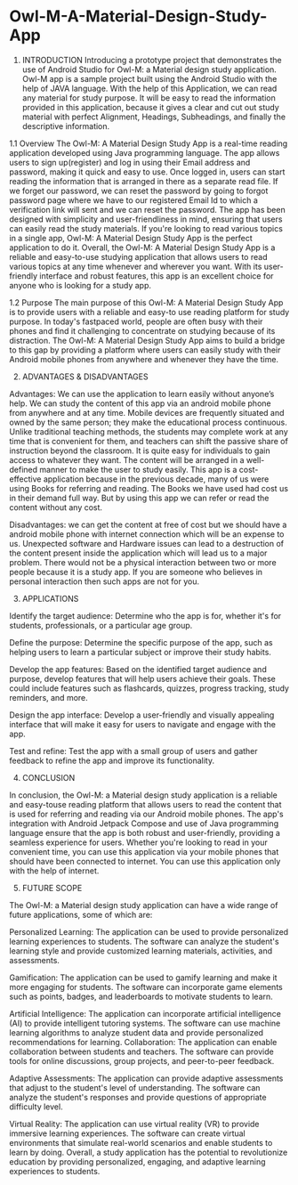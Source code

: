 # Owl-M-A-Material-Design-Study-App
1. INTRODUCTION
Introducing a prototype project that demonstrates the use of Android Studio
for Owl-M: a Material design study application. Owl-M app is a sample project built using
the Android Studio with the help of JAVA language.
With the help of this Application, we can read any material for study purpose. It
will be easy to read the information provided in this application, because it gives a clear and
cut out study material with perfect Alignment, Headings, Subheadings, and finally the
descriptive information.

1.1 Overview
The Owl-M: A Material Design Study App is a real-time reading application
developed using Java programming language. The app allows users to sign up(register) and
log in using their Email address and password, making it quick and easy to use. Once
logged in, users can start reading the information that is arranged in there as a separate read
file.
If we forget our password, we can reset the password by going to forgot
password page where we have to our registered Email Id to which a verification link will
sent and we can reset the password.
The app has been designed with simplicity and user-friendliness in mind, ensuring that
users can easily read the study materials. If you're looking to read various topics in a single
app, Owl-M: A Material Design Study App is the perfect application to do it.
Overall, the Owl-M: A Material Design Study App is a reliable and easy-to-use studying
application that allows users to read various topics at any time whenever and wherever you
want. With its user-friendly interface and robust features, this app is an excellent choice for
anyone who is looking for a study app.

1.2 Purpose
The main purpose of this Owl-M: A Material Design Study App is to provide
users with a reliable and easy-to use reading platform for study purpose. In today's fastpaced world, people are often busy with their phones and find it challenging to concentrate
on studying because of its distraction. The Owl-M: A Material Design Study App aims to
build a bridge to this gap by providing a platform where users can easily study with their
Android mobile phones from anywhere and whenever they have the time.
 
2. ADVANTAGES & DISADVANTAGES

Advantages:
We can use the application to learn easily without anyone’s help. We can study
the content of this app via an android mobile phone from anywhere and at any time.
Mobile devices are frequently situated and owned by the same person; they
make the educational process continuous. Unlike traditional teaching methods, the students
may complete work at any time that is convenient for them, and teachers can shift the
passive share of instruction beyond the classroom.
It is quite easy for individuals to gain access to whatever they want. The
content will be arranged in a well-defined manner to make the user to study easily.
This app is a cost-effective application because in the previous decade, many
of us were using Books for referring and reading. The Books we have used had cost us in
their demand full way. But by using this app we can refer or read the content without any
cost.

Disadvantages:
we can get the content at free of cost but we should have a android mobile
phone with internet connection which will be an expense to us.
Unexpected software and Hardware issues can lead to a destruction of the
content present inside the application which will lead us to a major problem.
There would not be a physical interaction between two or more people
because it is a study app. If you are someone who believes in personal interaction then such
apps are not for you.

3. APPLICATIONS

Identify the target audience: Determine who the app is for, whether it's for students,
professionals, or a particular age group.

Define the purpose: Determine the specific purpose of the app, such as helping users
to learn a particular subject or improve their study habits.

Develop the app features: Based on the identified target audience and purpose,
develop features that will help users achieve their goals. These could include features such
as flashcards, quizzes, progress tracking, study reminders, and more.

Design the app interface: Develop a user-friendly and visually appealing interface
that will make it easy for users to navigate and engage with the app.

Test and refine: Test the app with a small group of users and gather feedback to refine
the app and improve its functionality.

4. CONCLUSION

In conclusion, the Owl-M: a Material design study application is a reliable and easy-touse reading platform that allows users to read the content that is used for referring and
reading via our Android mobile phones. The app's integration with Android Jetpack
Compose and use of Java programming language ensure that the app is both robust and
user-friendly, providing a seamless experience for users.
Whether you're looking to read in your convenient time, you can use this application via
your mobile phones that should have been connected to internet. You can use this
application only with the help of internet.

5. FUTURE SCOPE

The Owl-M: a Material design study application can have a wide range of future
applications, some of which are:

Personalized Learning: The application can be used to provide personalized learning
experiences to students. The software can analyze the student's learning style and provide
customized learning materials, activities, and assessments.

Gamification: The application can be used to gamify learning and make it more engaging
for students. The software can incorporate game elements such as points, badges, and
leaderboards to motivate students to learn.

Artificial Intelligence: The application can incorporate artificial intelligence (AI) to
provide intelligent tutoring systems. The software can use machine learning algorithms to
analyze student data and provide personalized recommendations for learning.
Collaboration: The application can enable collaboration between students and teachers.
The software can provide tools for online discussions, group projects, and peer-to-peer
feedback.

Adaptive Assessments: The application can provide adaptive assessments that adjust to the
student's level of understanding. The software can analyze the student's responses and
provide questions of appropriate difficulty level.

Virtual Reality: The application can use virtual reality (VR) to provide immersive learning
experiences. The software can create virtual environments that simulate real-world scenarios
and enable students to learn by doing.
Overall, a study application has the potential to revolutionize education by providing
personalized, engaging, and adaptive learning experiences to students.
